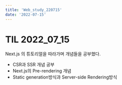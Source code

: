 ```yaml
---
title: 'Web_study_220715'
date: '2022-07-15'
---
```


# TIL 2022_07_15
Next.js 의 튜토리얼을 따라가며 개념들을 공부했다.
- CSR과 SSR 개념 공부
- Next.js의 Pre-rendering 개념
- Static generation방식과 Server-side Rendering방식